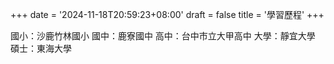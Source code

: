 +++
date = '2024-11-18T20:59:23+08:00'
draft = false
title = '學習歷程'
+++

國小：沙鹿竹林國小
國中：鹿寮國中
高中：台中市立大甲高中
大學：靜宜大學
碩士：東海大學

